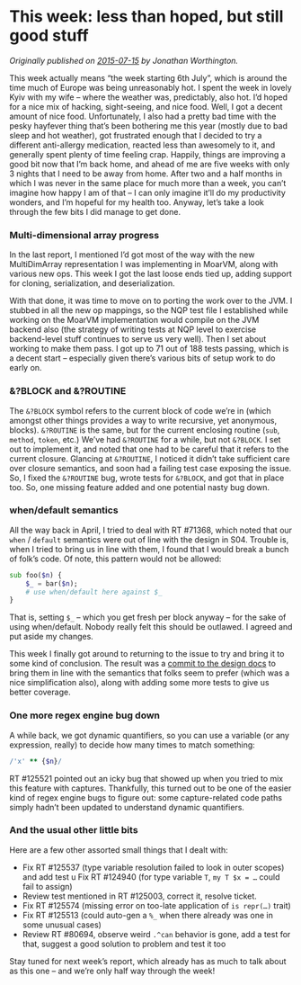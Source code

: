 # This week: less than hoped, but still good stuff
    
*Originally published on [2015-07-15](https://6guts.wordpress.com/2015/07/15/this-week-less-than-hoped-but-still-good-stuff/) by Jonathan Worthington.*

This week actually means “the week starting 6th July”, which is around the time much of Europe was being unreasonably hot. I spent the week in lovely Kyiv with my wife – where the weather was, predictably, also hot. I’d hoped for a nice mix of hacking, sight-seeing, and nice food. Well, I got a decent amount of nice food. Unfortunately, I also had a pretty bad time with the pesky hayfever thing that’s been bothering me this year (mostly due to bad sleep and hot weather), got frustrated enough that I decided to try a different anti-allergy medication, reacted less than awesomely to it, and generally spent plenty of time feeling crap. Happily, things are improving a good bit now that I’m back home, and ahead of me are five weeks with only 3 nights that I need to be away from home. After two and a half months in which I was never in the same place for much more than a week, you can’t imagine how happy I am of that – I can only imagine it’ll do my productivity wonders, and I’m hopeful for my health too. Anyway, let’s take a look through the few bits I did manage to get done.

### Multi-dimensional array progress

In the last report, I mentioned I’d got most of the way with the new MultiDimArray representation I was implementing in MoarVM, along with various new ops. This week I got the last loose ends tied up, adding support for cloning, serialization, and deserialization.

With that done, it was time to move on to porting the work over to the JVM. I stubbed in all the new op mappings, so the NQP test file I established while working on the MoarVM implementation would compile on the JVM backend also (the strategy of writing tests at NQP level to exercise backend-level stuff continues to serve us very well). Then I set about working to make them pass. I got up to 71 out of 188 tests passing, which is a decent start – especially given there’s various bits of setup work to do early on.

### &?BLOCK and &?ROUTINE

The `&?BLOCK` symbol refers to the current block of code we’re in (which amongst other things provides a way to write recursive, yet anonymous, blocks). `&?ROUTINE` is the same, but for the current enclosing routine (`sub`, `method`, `token`, etc.) We’ve had `&?ROUTINE` for a while, but not `&?BLOCK`. I set out to implement it, and noted that one had to be careful that it refers to the current closure. Glancing at `&?ROUTINE`, I noticed it didn’t take sufficient care over closure semantics, and soon had a failing test case exposing the issue. So, I fixed the `&?ROUTINE` bug, wrote tests for `&?BLOCK`, and got that in place too. So, one missing feature added and one potential nasty bug down.

### when/default semantics

All the way back in April, I tried to deal with RT #71368, which noted that our `when` / `default` semantics were out of line with the design in S04. Trouble is, when I tried to bring us in line with them, I found that I would break a bunch of folk’s code. Of note, this pattern would not be allowed:

```` raku
sub foo($n) {
    $_ = bar($n);
    # use when/default here against $_
}
````

That is, setting `$_` – which you get fresh per block anyway – for the sake of using when/default. Nobody really felt this should be outlawed. I agreed and put aside my changes.

This week I finally got around to returning to the issue to try and bring it to some kind of conclusion. The result was a [commit to the design docs](https://github.com/raku/specs/commit/5f132abb41cf3d418333c28fee1f9fde0e81bb4a) to bring them in line with the semantics that folks seem to prefer (which was a nice simplification also), along with adding some more tests to give us better coverage.

### One more regex engine bug down

A while back, we got dynamic quantifiers, so you can use a variable (or any expression, really) to decide how many times to match something:

```` raku
/'x' ** {$n}/
````

RT #125521 pointed out an icky bug that showed up when you tried to mix this feature with captures. Thankfully, this turned out to be one of the easier kind of regex engine bugs to figure out: some capture-related code paths simply hadn’t been updated to understand dynamic quantifiers.

### And the usual other little bits

Here are a few other assorted small things that I dealt with:

- Fix RT #125537 (type variable resolution failed to look in outer scopes) and add test
u Fix RT #124940 (for type variable `T`, `my T $x = …` could fail to assign)
- Review test mentioned in RT #125003, correct it, resolve ticket.
- Fix RT #125574 (missing error on too-late application of `is repr(…)` trait)
- Fix RT #125513 (could auto-gen a `%_` when there already was one in some unusual cases)
- Review RT #80694, observe weird `.^can` behavior is gone, add a test for that, suggest a good solution to problem and test it too

Stay tuned for next week’s report, which already has as much to talk about as this one – and we’re only half way through the week!
